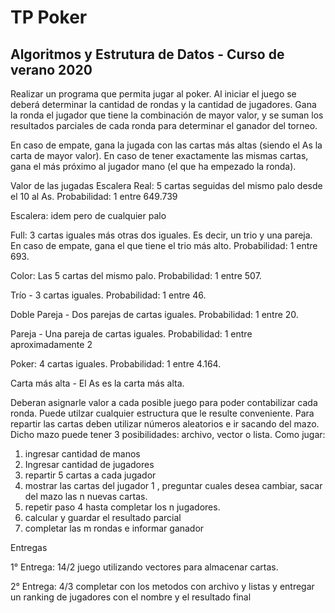 # TP Poker 
## Algoritmos y Estrutura de Datos - Curso de verano 2020

Realizar un programa que permita jugar al poker. Al iniciar el juego se deberá determinar la cantidad de rondas y la cantidad de jugadores. Gana la ronda el jugador que tiene la combinación de mayor valor, y se suman los resultados parciales de cada ronda para determinar el ganador del torneo.

En caso de empate, gana la jugada con las cartas más altas (siendo el As la carta de mayor valor). En caso de tener exactamente las mismas cartas, gana el más próximo al jugador mano (el que ha empezado la ronda).

Valor de las jugadas
Escalera Real: 5 cartas seguidas del mismo palo desde el 10 al As.
Probabilidad: 1 entre 649.739

Escalera: idem pero de cualquier palo

Full: 3 cartas iguales más otras dos iguales. Es decir, un trio y una pareja. En caso de empate, gana el que tiene el trio más alto.
Probabilidad: 1 entre 693.

Color: Las 5 cartas del mismo palo.
Probabilidad: 1 entre 507.

Trío - 3 cartas iguales.
Probabilidad: 1 entre 46.

Doble Pareja - Dos parejas de cartas iguales.
Probabilidad: 1 entre 20.

Pareja - Una pareja de cartas iguales.
Probabilidad: 1 entre aproximadamente 2

Poker: 4 cartas iguales.
Probabilidad: 1 entre 4.164.

Carta más alta - El As es la carta más alta.

Deberan asignarle valor a cada posible juego para poder contabilizar cada ronda. Puede utilzar cualquier estructura que le resulte conveniente.
Para repartir las cartas deben utilizar números aleatorios e ir sacando del mazo. Dicho mazo puede tener 3 posibilidades: archivo, vector o lista.
Como jugar:
1) ingresar cantidad de manos
2) Ingresar cantidad de jugadores
3) repartir 5 cartas a cada jugador
4) mostrar las cartas del jugador 1 , preguntar cuales desea cambiar, sacar del mazo las n nuevas cartas.
5) repetir paso 4 hasta completar los n jugadores.
6) calcular y guardar el resultado parcial
7) completar las m rondas e informar ganador

Entregas

1° Entrega: 14/2 juego utilizando vectores para almacenar cartas.

2° Entrega: 4/3 completar con los metodos con archivo y listas y entregar un ranking de jugadores con el nombre y el resultado final
